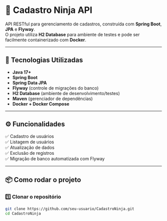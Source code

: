 # 🥷 Cadastro Ninja API

API RESTful para gerenciamento de cadastros, construída com **Spring Boot**, **JPA** e **Flyway**.  
O projeto utiliza **H2 Database** para ambiente de testes e pode ser facilmente containerizado com **Docker**.

---

## 🚀 Tecnologias Utilizadas
- **Java 17+**
- **Spring Boot**
- **Spring Data JPA**
- **Flyway** (controle de migrações do banco)
- **H2 Database** (ambiente de desenvolvimento/testes)
- **Maven** (gerenciador de dependências)
- **Docker + Docker Compose**

---

## ⚙️ Funcionalidades
✅ Cadastro de usuários  
✅ Listagem de usuários  
✅ Atualização de dados  
✅ Exclusão de registros  
✅ Migração de banco automatizada com Flyway

---

## 📦 Como rodar o projeto

### 1️⃣ Clonar o repositório
```bash
git clone https://github.com/seu-usuario/CadastroNinja.git
cd CadastroNinja

